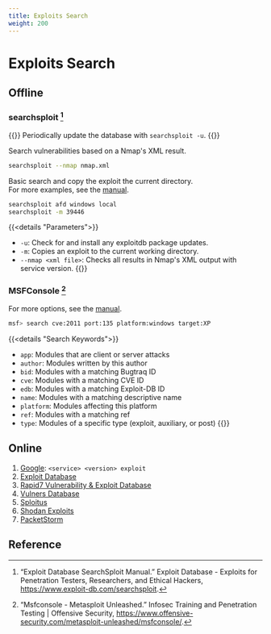 ```yaml
---
title: Exploits Search
weight: 200
---
```


# Exploits Search

## Offline

### searchsploit [^searchsploit]

{{<hint warning>}}
Periodically update the database with `searchsploit -u`.
{{</hint>}}

Search vulnerabilities based on a Nmap's XML result.
```sh
searchsploit --nmap nmap.xml
```

Basic search and copy the exploit the current directory.  
For more examples, see the [manual](https://www.exploit-db.com/searchsploit).
```sh
searchsploit afd windows local
searchsploit -m 39446
```

{{<details "Parameters">}}
- `-u`: Check for and install any exploitdb package updates.
- `-m`: Copies  an exploit to the current working directory.
- `--nmap <xml file>`: Checks all results in Nmap's XML output with service version.
{{</details>}}

### MSFConsole [^msfconsole]

For more options, see the [manual](https://www.offensive-security.com/metasploit-unleashed/msfconsole-commands/#search).
```sh
msf> search cve:2011 port:135 platform:windows target:XP
```

{{<details "Search Keywords">}}
- `app`:  Modules that are client or server attacks
- `author`:  Modules written by this author
- `bid`:  Modules with a matching Bugtraq ID
- `cve`:  Modules with a matching CVE ID
- `edb`:  Modules with a matching Exploit-DB ID
- `name`:  Modules with a matching descriptive name
- `platform`:  Modules affecting this platform
- `ref`:  Modules with a matching ref
- `type`:  Modules of a specific type (exploit, auxiliary, or post)
{{</details>}}

## Online

1. [Google](https://www.google.com): `<service> <version> exploit`
1. [Exploit Database](https://www.exploit-db.com/)
1. [Rapid7 Vulnerability & Exploit Database ](https://www.rapid7.com/db/)
1. [Vulners Database](https://vulners.com/search?query=order:published)
1. [Sploitus](https://sploitus.com/)
1. [Shodan Exploits](https://exploits.shodan.io/welcome)
1. [PacketStorm](https://packetstormsecurity.com/)


## Reference

[^searchsploit]: “Exploit Database SearchSploit Manual.” Exploit Database - Exploits for Penetration Testers, Researchers, and Ethical Hackers, https://www.exploit-db.com/searchsploit.
[^msfconsole]: “Msfconsole - Metasploit Unleashed.” Infosec Training and Penetration Testing | Offensive Security, https://www.offensive-security.com/metasploit-unleashed/msfconsole/.
